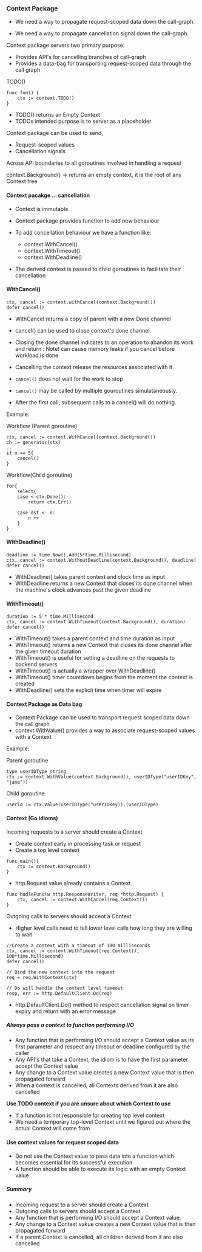 ### Context Package

- We need a way to propagate request-scoped data down the call-graph.

- We need a way to propagate cancellation signal down the call-graph.

Context package servers two primary purpose:

- Provides API's for cancelling branches of call-graph
- Provides a data-bag for transporting request-scoped data through the call graph

TODO()
```
func fun() {
    ctx := context.TODO()
}
```


- TODO() returns an Empty Context
- TODOs intended purpose is to server as a placeholder

Context package can be used to send,
- Request-scoped values
- Cancellation signals

Across API boundaries to all goroutines involved in handling a request

context.Background() -> returns an empty context, it is the root of any Context tree

#### Context pacakge ... cancellation

- Context is immutable
- Context package provides function to add new behaviour
- To add concellation behaviour we have a function like:
  - context.WithCancel()
  - context.WithTimeout()
  - context.WithDeadline()

- The derived context is passed to child goroutines to facilitate their cancellation

#### WithCancel()

```
ctx, cancel := context.withCancel(context.Background())
defer cancel()
```

- WithCancel returns a copy of parent with a new Done channel
- cancel() can be used to close context's done channel.
- Closing the done channel indicates to an operation to abandon its work and return : Note! can cause memory leaks if you cancel before workload is done
- Cancelling the context release the resources associated with it

- `cancel()` does not wait for the work to stop
- `cancel()` may be called by multiple gouroutines simulataneously. 

- After the first call, subsequent calls to a cancel() will do nothing.

Example:

Workflow (Parent goroutine)
```
ctx, cancel := context.WithCancel(context.Background())
ch := generator(ctx)
...
if n == 5{
    cancel()
}
```

Workflow(Child goroutine)
```
for{
    select{
    case <-ctx.Done():
        return ctx.Err()
    
    case dst <- n:
        n ++
    }
}
```

#### WithDeadline()

```
deadline := time.Now().Add(5*time.Millisecond)
ctx, cancel := context.WithoutDeadline(context.Background(), deadline)
defer cancel()
```

- WithDeadline() takes parent context and clock time as input
- WithDeadline returns a new Context that closes its done channel when the machine's clock advances past the given deadline

#### WithTimeout()

```
duration := 5 * time.Millisecond
ctx, cancel := context.WithTimeout(context.Background(), duration)
defer cancel()
```

- WithTimeout() takes a parent context and time duration as input
- WithTimeout() returns a new Context that closes its done channel after the given timeout duration
- WithTimeout() is useful for setting a deadline on the requests to backend servers
- WithTimeout() is actually a wrapper over WithDeadline()
- WithTimeout() timer countdown begins from the moment the context is created
- WithDeadline() sets the explicit time when timer will expire

#### Context Package as Data bag

- Context Package can be used to transport request scoped data down the call graph
- context.WithValue() provides a way to associate request-scoped values with a Context


Example:

Parent goroutine
```
type userIDType string
ctx := context.WithValue(context.Background(), userIDType("userIDKey", "jane"))
```

Child goroutine
```
userid := ctx.Value(userIDType("userIDKey)).(userIDType)
```

#### Context (Go idioms)

Incoming requests to a server should create a Context

- Create context early in processing task or request
- Create a top level context
```
func main(){
    ctx := context.Background()
}
```
- http.Request value already contains a Context
```
func hadleFunc(w http.ResponseWriter, req *http.Request) {
    ctx, cancel := context.WithCancel(req.Context())
}
```

Outgoing calls to servers should acceot a Context
- Higher level calls need to tell lower level calls how long they are willing to wait
```
//Create a context with a timeout of 100 milliseconds
ctx, cancel := context.WithTimeout(req.Context(), 100*time.Millisecond)
defer cancel()

// Bind the new context into the request
req = req.WithContext(ctx)

// Do will handle the context level timeout
resp, err := http.DefaultClient.Do(req)
```

- http.DefaultClient.Do() method to respect cancellation signal on timer expiry and return with an error message

##### Always pass a context to function performing I/O

- Any function that is performing I/O should accept a Context value as its first parameter and respect any timeout
or deadline configured by the caller
- Any API's that take a Context, the idiom is to have the first parameter accept the Context value
- Any change to a Context value creates a new Context value that is then propagated forward
- When a context is cancelled, all Contexts derived from it are also cancelled

**Use TODO context if you are unsure about which Context to use**

- If a function is not responsible for creating top level context
- We need a temporary top-level Context until we figured out where the actual Context will come from

#### Use context values for request scoped data
- Do not use the Context value to pass data into a function which becomes essential for its successful execution.
- A function should be able to execute its logic with an empty Context value

##### Summary
- Incoming request to a server should create a Context
- Outgoing calls to servers should accept a Context
- Any function that is performing I/O should accept a Context value.
- Any change to a Context vakue creates a new Context value that is then propagated forward
- If a parent Context is cancelled, all children derived from it are also cancelled